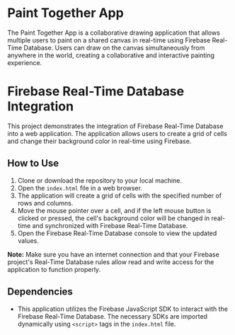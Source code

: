 # Paint Together App

The Paint Together App is a collaborative drawing application that allows multiple users to paint on a shared canvas in real-time using Firebase Real-Time Database. Users can draw on the canvas simultaneously from anywhere in the world, creating a collaborative and interactive painting experience.

# Firebase Real-Time Database Integration

This project demonstrates the integration of Firebase Real-Time Database into a web application. The application allows users to create a grid of cells and change their background color in real-time using Firebase.

## How to Use

1. Clone or download the repository to your local machine.
2. Open the `index.html` file in a web browser.
3. The application will create a grid of cells with the specified number of rows and columns.
4. Move the mouse pointer over a cell, and if the left mouse button is clicked or pressed, the cell's background color will be changed in real-time and synchronized with Firebase Real-Time Database.
5. Open the Firebase Real-Time Database console to view the updated values.

**Note:** Make sure you have an internet connection and that your Firebase project's Real-Time Database rules allow read and write access for the application to function properly.

## Dependencies

- This application utilizes the Firebase JavaScript SDK to interact with the Firebase Real-Time Database. The necessary SDKs are imported dynamically using `<script>` tags in the `index.html` file.

